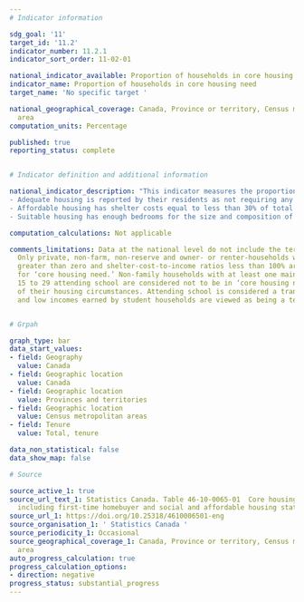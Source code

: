 ```yaml
---
# Indicator information

sdg_goal: '11'
target_id: '11.2'
indicator_number: 11.2.1
indicator_sort_order: 11-02-01

national_indicator_available: Proportion of households in core housing need
indicator_name: Proportion of households in core housing need
target_name: 'No specific target '

national_geographical_coverage: Canada, Province or territory, Census metropolitan
  area
computation_units: Percentage

published: true
reporting_status: complete


# Indicator definition and additional information

national_indicator_description: "This indicator measures the proportion of households in core housing need. Core housing need refers to whether a private household's housing falls below at least one of the indicator thresholds for housing adequacy, affordability or suitability, and would have to spend 30% or more of its total before-tax income to pay the median rent of alternative local housing that is acceptable (attains all three housing indicator thresholds). Housing indicator thresholds are defined as follows: <br><br>
- Adequate housing is reported by their residents as not requiring any major repairs. <br>
- Affordable housing has shelter costs equal to less than 30% of total before-tax household income. <br>
- Suitable housing has enough bedrooms for the size and composition of resident households according to the National Occupancy Standard (NOS), conceived by the Canada Mortgage and Housing Corporation and provincial and territorial representatives."

computation_calculations: Not applicable

comments_limitations: Data at the national level do not include the territories. <br><br>
  Only private, non-farm, non-reserve and owner- or renter-households with incomes
  greater than zero and shelter-cost-to-income ratios less than 100% are assessed
  for ‘core housing need.’ Non-family households with at least one maintainer aged
  15 to 29 attending school are considered not to be in ‘core housing need’ regardless
  of their housing circumstances. Attending school is considered a transitional phase,
  and low incomes earned by student households are viewed as being a temporary condition.


# Grpah

graph_type: bar
data_start_values:
- field: Geography
  value: Canada
- field: Geographic location
  value: Canada
- field: Geographic location
  value: Provinces and territories
- field: Geographic location
  value: Census metropolitan areas
- field: Tenure
  value: Total, tenure

data_non_statistical: false
data_show_map: false

# Source

source_active_1: true
source_url_text_1: Statistics Canada. Table 46-10-0065-01  Core housing need, by tenure
  including first-time homebuyer and social and affordable housing status
source_url_1: https://doi.org/10.25318/4610006501-eng
source_organisation_1: ' Statistics Canada '
source_periodicity_1: Occasional
source_geographical_coverage_1: Canada, Province or territory, Census metropolitan
  area
auto_progress_calculation: true
progress_calculation_options:
- direction: negative
progress_status: substantial_progress
---
```

